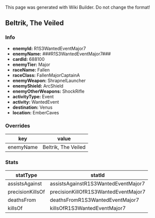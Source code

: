 <span class="wiki-builder">This page was generated with Wiki Builder. Do not change the format!</span>

## Beltrik, The Veiled
### Info
* **enemyId:** R1S3WantedEventMajor7
* **enemyName:** ###R1S3WantedEventMajor7###
* **cardId:** 688100
* **enemyTier:** Major
* **raceName:** Fallen
* **raceClass:** FallenMajorCaptainA
* **enemyWeapon:** ShrapnelLauncher
* **enemyShield:** ArcShield
* **enemyOtherWeapons:** ShockRifle
* **activityType:** Event
* **activity:** WantedEvent
* **destination:** Venus
* **location:** EmberCaves

### Overrides
key | value
--- | -----
enemyName | Beltrik, The Veiled

### Stats
statType | statId
-------- | ------
assistsAgainst | assistsAgainstR1S3WantedEventMajor7
precisionKillsOf | precisionKillOfR1S3WantedEventMajor7
deathsFrom | deathsFromR1S3WantedEventMajor7
killsOf | killsOfR1S3WantedEventMajor7


